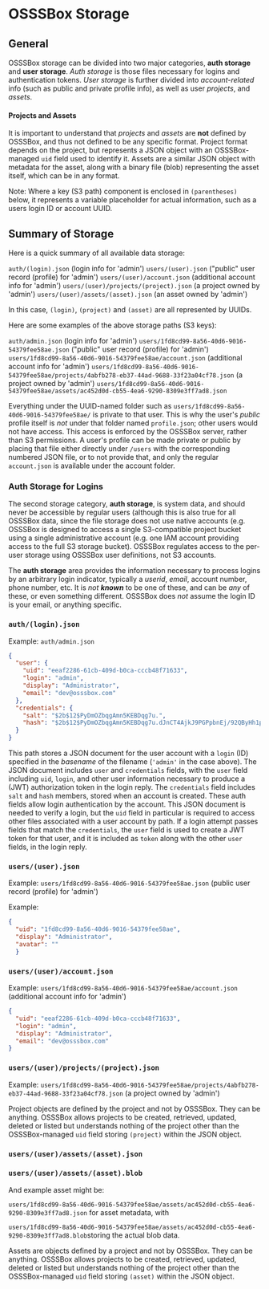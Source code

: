 # OSSSBox Storage

## General

OSSSBox storage can be divided into two major categories, **auth storage** and **user storage**. *Auth storage* is those files necessary for logins and authentication tokens. *User storage* is further divided into *account-related* info (such as public and private profile info), as well as user *projects*, and *assets*.

#### Projects and Assets

It is important to understand that *projects* and *assets* are **not** defined by OSSSBox, and thus not defined to be any specific format. Project format depends on the project, but represents a JSON object with an OSSSBox-managed `uid` field used to identify it.  Assets are a similar JSON object with metadata for the asset, along with a binary file (blob) representing the asset itself, which can be in any format.

Note: Where a key (S3 path) component is enclosed in `(parentheses)` below, it represents a variable placeholder for actual information, such as a users login ID or account UUID.

## Summary of  Storage

Here is a quick summary of all available data storage:

`auth/(login).json` 	(login info for 'admin')
`users/(user).json`	("public" user record (profile) for 'admin')
`users/(user)/account.json`	(additional account info for 'admin')
`users/(user)/projects/(project).json`	(a project owned by 'admin')
`users/(user)/assets/(asset).json`		(an asset owned by 'admin')

In this case, `(login)`,  `(project)` and  `(asset)` are all represented by UUIDs.

Here are some examples of the above storage paths (S3 keys):

`auth/admin.json` 	(login info for 'admin')
`users/1fd8cd99-8a56-40d6-9016-54379fee58ae.json`	("public" user record (profile) for 'admin')
`users/1fd8cd99-8a56-40d6-9016-54379fee58ae/account.json`	(additional account info for 'admin')
`users/1fd8cd99-8a56-40d6-9016-54379fee58ae/projects/4abfb278-eb37-44ad-9688-33f23a04cf78.json`	(a project owned by 'admin')
`users/1fd8cd99-8a56-40d6-9016-54379fee58ae/assets/ac452d0d-cb55-4ea6-9290-8309e3ff7ad8.json`

Everything under the UUID-named folder such as `users/1fd8cd99-8a56-40d6-9016-54379fee58ae/` is private to that user. This is why the user's *public* profile itself is *not* under that folder named `profile.json`; other users would not have access. This access is enforced by the OSSSBox server, rather than S3 permissions. A user's profile can be made private or public by placing that file either directly under `/users` with the corresponding numbered JSON file, or to not provide that, and only the regular `account.json` is available under the account folder.

### Auth Storage for Logins

The second storage category, **auth storage**, is system data, and should never be accessible by regular users (although this is also true for all OSSSBox data, since the file storage does not use native accounts (e.g. OSSSBox is designed to access a single S3-compatible project bucket using a single administrative account (e.g. one IAM account providing access to the full S3 storage bucket). OSSSBox regulates access to the per-user storage using OSSSBox user definitions, not S3 accounts.

The **auth storage** area provides the information necessary to process logins by an arbitrary login indicator, typically a *userid*, *email*, account number, phone number, etc. It is *not* ***known*** to be one of these, and can be *any* of these, or even something different. OSSSBox does *not* assume the login ID is your email, or anything specific.

### `auth/(login).json`

Example: `auth/admin.json`

```json
{
  "user": {
    "uid": "eeaf2286-61cb-409d-b0ca-cccb48f71633",
    "login": "admin",
    "display": "Administrator",
    "email": "dev@osssbox.com"
  },
  "credentials": {
    "salt": "$2b$12$PyDmOZbqgAmn5KEBDqg7u.",
    "hash": "$2b$12$PyDmOZbqgAmn5KEBDqg7u.dJnCT4AjkJ9PGPpbnEj/92QByHh1psm"
  }
}
```

This path stores a JSON document for the user account with a `login` (ID) specified in the *basename* of the filename (`'admin'` in the case above). The JSON document includes `user` and `credentials` fields, with the `user` field including `uid`, `login`, and other user information necessary to produce a (JWT) authorization token in the login reply.  The `credentials` field includes `salt` and `hash` members, stored when an account is created. These auth fields allow login authentication by the account. This JSON document is needed to verify a login, but the `uid` field in particular is required to access other files associated with a user account by path. If a login attempt passes fields that match the `credentials`, the `user` field is used to create a JWT token for that user, and it is included as `token` along with the other `user` fields, in the login reply.

### `users/(user).json`
Example: `users/1fd8cd99-8a56-40d6-9016-54379fee58ae.json`
(public user record (profile) for 'admin')

Example:

```json
{
  "uid": "1fd8cd99-8a56-40d6-9016-54379fee58ae",
  "display": "Administrator",
  "avatar": ""
  }
```



### `users/(user)/account.json`
Example: `users/1fd8cd99-8a56-40d6-9016-54379fee58ae/account.json`
(additional account info for 'admin')

```json
{
  "uid": "eeaf2286-61cb-409d-b0ca-cccb48f71633",
  "login": "admin",
  "display": "Administrator",
  "email": "dev@osssbox.com"
}
```



### `users/(user)/projects/(project).json`
Example: `users/1fd8cd99-8a56-40d6-9016-54379fee58ae/projects/4abfb278-eb37-44ad-9688-33f23a04cf78.json`
(a project owned by 'admin')

Project objects are defined by the project and not by OSSSBox. They can be anything. OSSSBox allows projects to be created, retrieved, updated, deleted or listed but understands nothing of the project other than the OSSSBox-managed `uid` field storing `(project)` within the JSON object.

### `users/(user)/assets/(asset).json`

### `users/(user)/assets/(asset).blob`

And example asset might be:

`users/1fd8cd99-8a56-40d6-9016-54379fee58ae/assets/ac452d0d-cb55-4ea6-9290-8309e3ff7ad8.json` for asset metadata, with

`users/1fd8cd99-8a56-40d6-9016-54379fee58ae/assets/ac452d0d-cb55-4ea6-9290-8309e3ff7ad8.blob`storing the actual blob data.

Assets are objects defined by a project and not by OSSSBox. They can be anything. OSSSBox allows projects to be created, retrieved, updated, deleted or listed but understands nothing of the project other than the OSSSBox-managed `uid` field storing `(asset)` within the JSON object.

### 

